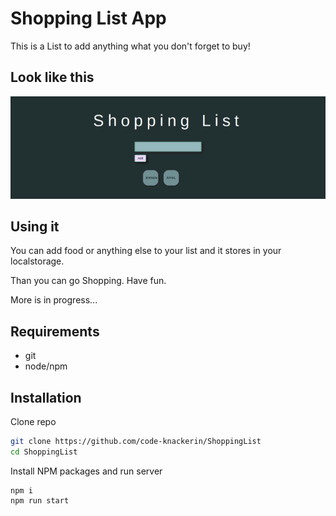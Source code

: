 # Shopping List App


This is a List to add anything what you don't forget to buy!

## Look like this 

![preview](preview.png)

## Using it


You can add food or anything else to your list and it stores in your localstorage.

Than you can go Shopping. Have fun.

More is in progress...


## Requirements

* git
* node/npm

## Installation

Clone repo
```bash
git clone https://github.com/code-knackerin/ShoppingList
cd ShoppingList
```

Install NPM packages and run server
```
npm i
npm run start
```
